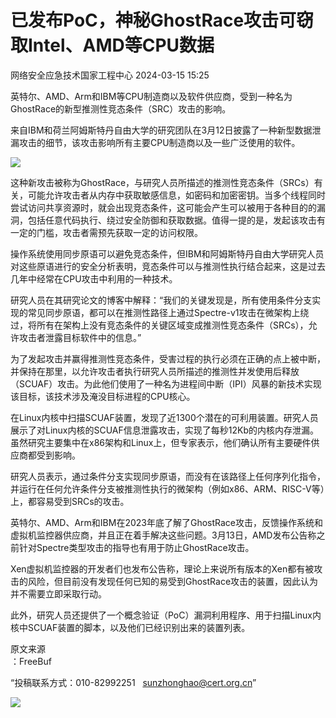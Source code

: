 #  已发布PoC，神秘GhostRace攻击可窃取Intel、AMD等CPU数据   
 网络安全应急技术国家工程中心   2024-03-15 15:25  
  
英特尔、AMD、Arm和IBM等CPU制造商以及软件供应商，受到一种名为GhostRace的新型推测性竞态条件（SRC）攻击的影响。  
  
来自IBM和荷兰阿姆斯特丹自由大学的研究团队在3月12日披露了一种新型数据泄漏攻击的细节，该攻击影响所有主要CPU制造商以及一些广泛使用的软件。  
  
![](https://mmbiz.qpic.cn/mmbiz_jpg/qq5rfBadR3ic973J1OQRoy0Cl94TGFrrK9IXlL8BQFskMyJHialZC6RHXduczzSTxSywzKbKbPLlkTE9hczg140Q/640?wx_fmt=jpeg&from=appmsg&tp=wxpic&wxfrom=5&wx_lazy=1&wx_co=1 "")  
  
这种新攻击被称为GhostRace，与研究人员所描述的推测性竞态条件（SRCs）有关，可能允许攻击者从内存中获取敏感信息，如密码和加密密钥。当多个线程同时尝试访问共享资源时，就会出现竞态条件，这可能会产生可以被用于各种目的的漏洞，包括任意代码执行、绕过安全防御和获取数据。值得一提的是，发起该攻击有一定的门槛，攻击者需预先获取一定的访问权限。  
  
操作系统使用同步原语可以避免竞态条件，但IBM和阿姆斯特丹自由大学研究人员对这些原语进行的安全分析表明，竞态条件可以与推测性执行结合起来，这是过去几年中经常在CPU攻击中利用的一种技术。  
  
研究人员在其研究论文的博客中解释：“我们的关键发现是，所有使用条件分支实现的常见同步原语，都可以在推测性路径上通过Spectre-v1攻击在微架构上绕过，将所有在架构上没有竞态条件的关键区域变成推测性竞态条件（SRCs），允许攻击者泄露目标软件中的信息。”  
  
为了发起攻击并赢得推测性竞态条件，受害过程的执行必须在正确的点上被中断，并保持在那里，以允许攻击者执行研究人员所描述的推测性并发使用后释放（SCUAF）攻击。为此他们使用了一种名为进程间中断（IPI）风暴的新技术实现该目标，该技术涉及淹没目标进程的CPU核心。  
  
在Linux内核中扫描SCUAF装置，发现了近1300个潜在的可利用装置。研究人员展示了对Linux内核的SCUAF信息泄露攻击，实现了每秒12Kb的内核内存泄漏。虽然研究主要集中在x86架构和Linux上，但专家表示，他们确认所有主要硬件供应商都受到影响。  
  
研究人员表示，通过条件分支实现同步原语，而没有在该路径上任何序列化指令，并运行在任何允许条件分支被推测性执行的微架构（例如x86、ARM、RISC-V等）上，都容易受到SRCs的攻击。  
  
英特尔、AMD、Arm和IBM在2023年底了解了GhostRace攻击，反馈操作系统和虚拟机监控器供应商，并且正在着手解决这些问题。3月13日，AMD发布公告称之前针对Spectre类型攻击的指导也有用于防止GhostRace攻击。  
  
Xen虚拟机监控器的开发者们也发布公告称，理论上来说所有版本的Xen都有被攻击的风险，但目前没有发现任何已知的易受到GhostRace攻击的装置，因此认为并不需要立即采取行动。  
  
此外，研究人员还提供了一个概念验证（PoC）漏洞利用程序、用于扫描Linux内核中SCUAF装置的脚本，以及他们已经识别出来的装置列表。  
  
  
  
原文来源  
：FreeBuf  
  
“投稿联系方式：010-82992251   sunzhonghao@cert.org.cn”  
  
![](https://mmbiz.qpic.cn/mmbiz_jpg/GoUrACT176n1NvL0JsVSB8lNDX2FCGZjW0HGfDVnFao65ic4fx6Rv4qylYEAbia4AU3V2Zz801UlicBcLeZ6gS6tg/640?wx_fmt=jpeg&wxfrom=5&wx_lazy=1&wx_co=1 "")  
  
  

